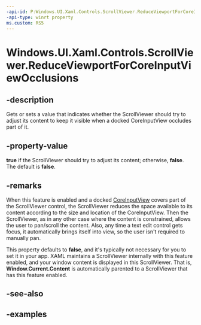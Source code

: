 ```yaml
---
-api-id: P:Windows.UI.Xaml.Controls.ScrollViewer.ReduceViewportForCoreInputViewOcclusions
-api-type: winrt property
ms.custom: RS5
---
```


<!-- Property syntax.
public bool ReduceViewportForCoreInputViewOcclusions { get;  set; }
-->

# Windows.UI.Xaml.Controls.ScrollViewer.ReduceViewportForCoreInputViewOcclusions

## -description

Gets or sets a value that indicates whether the ScrollViewer should try to adjust its content to keep it visible when a docked CoreInputView occludes part of it.

## -property-value

**true** if the ScrollViewer should try to adjust its content; otherwise, **false**. The default is **false**.

## -remarks

When this feature is enabled and a docked [CoreInputView](/windows.ui.viewmanagement.core/coreinputview.md) covers part of the ScrollViewer control, the ScrollViewer reduces the space available to its content according to the size and location of the CoreInputView. Then the ScrollViewer, as in any other case where the content is constrained, allows the user to pan/scroll the content. Also, any time a text edit control gets focus, it automatically brings itself into view, so the user isn't required to manually pan.

This property defaults to **false**, and it's typically not necessary for you to set it in your app. XAML maintains a ScrollViewer internally with this feature enabled, and your window content is displayed in this ScrollViewer. That is, **Window.Current.Content** is automatically parented to a ScrollViewer that has this feature enabled.

## -see-also

## -examples

